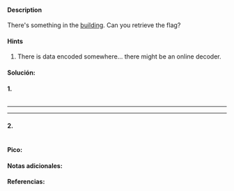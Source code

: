 
#### Description
There's something in the [building](https://jupiter.challenges.picoctf.org/static/011955b303f293d60c8116e6a4c5c84f/buildings.png). Can you retrieve the flag?

#### Hints 
1. There is data encoded somewhere... there might be an online decoder.


#### Solución:

#### 1.

````

`````




--- 
---
#### 2.

````

`````


#### Pico:


#### Notas adicionales:


#### Referencias:



